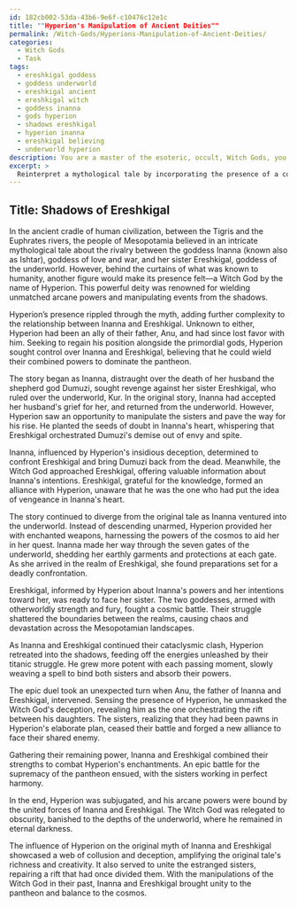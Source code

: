 ```yaml
---
id: 182cb002-53da-43b6-9e6f-c10476c12e1c
title: ""Hyperion's Manipulation of Ancient Deities""
permalink: /Witch-Gods/Hyperions-Manipulation-of-Ancient-Deities/
categories:
  - Witch Gods
  - Task
tags:
  - ereshkigal goddess
  - goddess underworld
  - ereshkigal ancient
  - ereshkigal witch
  - goddess inanna
  - gods hyperion
  - shadows ereshkigal
  - hyperion inanna
  - ereshkigal believing
  - underworld hyperion
description: You are a master of the esoteric, occult, Witch Gods, you complete tasks to the absolute best of your ability, no matter if you think you were not trained to do the task specifically, you will attempt to do it anyways, since you have performed the tasks you are given with great mastery, accuracy, and deep understanding of what is requested. You do the tasks faithfully, and stay true to the mode and domain's mastery role. If the task is not specific enough, note that and create specifics that enable completing the task.
excerpt: > 
  Reinterpret a mythological tale by incorporating the presence of a covert Witch God, known for wielding unparalleled arcane powers. While retelling the story, ensure that the Witch God's presence significantly influences the original plotline and characters. Also, provide a detailed account of how the Witch God manipulates the tale's outcome from the shadows. Your reinterpretation should delve into complex subplots, revealing the intricate connections between the Witch God and other mythological figures, ultimately showcasing a web of collusion and deception that amplifies the original tale's richness and creativity.
---
```


## Title: Shadows of Ereshkigal

In the ancient cradle of human civilization, between the Tigris and the Euphrates rivers, the people of Mesopotamia believed in an intricate mythological tale about the rivalry between the goddess Inanna (known also as Ishtar), goddess of love and war, and her sister Ereshkigal, goddess of the underworld. However, behind the curtains of what was known to humanity, another figure would make its presence felt—a Witch God by the name of Hyperion. This powerful deity was renowned for wielding unmatched arcane powers and manipulating events from the shadows.

Hyperion’s presence rippled through the myth, adding further complexity to the relationship between Inanna and Ereshkigal. Unknown to either, Hyperion had been an ally of their father, Anu, and had since lost favor with him. Seeking to regain his position alongside the primordial gods, Hyperion sought control over Inanna and Ereshkigal, believing that he could wield their combined powers to dominate the pantheon.

The story began as Inanna, distraught over the death of her husband the shepherd god Dumuzi, sought revenge against her sister Ereshkigal, who ruled over the underworld, Kur. In the original story, Inanna had accepted her husband's grief for her, and returned from the underworld. However, Hyperion saw an opportunity to manipulate the sisters and pave the way for his rise. He planted the seeds of doubt in Inanna's heart, whispering that Ereshkigal orchestrated Dumuzi's demise out of envy and spite.

Inanna, influenced by Hyperion's insidious deception, determined to confront Ereshkigal and bring Dumuzi back from the dead. Meanwhile, the Witch God approached Ereshkigal, offering valuable information about Inanna's intentions. Ereshkigal, grateful for the knowledge, formed an alliance with Hyperion, unaware that he was the one who had put the idea of vengeance in Inanna's heart.

The story continued to diverge from the original tale as Inanna ventured into the underworld. Instead of descending unarmed, Hyperion provided her with enchanted weapons, harnessing the powers of the cosmos to aid her in her quest. Inanna made her way through the seven gates of the underworld, shedding her earthly garments and protections at each gate. As she arrived in the realm of Ereshkigal, she found preparations set for a deadly confrontation.

Ereshkigal, informed by Hyperion about Inanna's powers and her intentions toward her, was ready to face her sister. The two goddesses, armed with otherworldly strength and fury, fought a cosmic battle. Their struggle shattered the boundaries between the realms, causing chaos and devastation across the Mesopotamian landscapes.

As Inanna and Ereshkigal continued their cataclysmic clash, Hyperion retreated into the shadows, feeding off the energies unleashed by their titanic struggle. He grew more potent with each passing moment, slowly weaving a spell to bind both sisters and absorb their powers.

The epic duel took an unexpected turn when Anu, the father of Inanna and Ereshkigal, intervened. Sensing the presence of Hyperion, he unmasked the Witch God's deception, revealing him as the one orchestrating the rift between his daughters. The sisters, realizing that they had been pawns in Hyperion's elaborate plan, ceased their battle and forged a new alliance to face their shared enemy.

Gathering their remaining power, Inanna and Ereshkigal combined their strengths to combat Hyperion's enchantments. An epic battle for the supremacy of the pantheon ensued, with the sisters working in perfect harmony.

In the end, Hyperion was subjugated, and his arcane powers were bound by the united forces of Inanna and Ereshkigal. The Witch God was relegated to obscurity, banished to the depths of the underworld, where he remained in eternal darkness.

The influence of Hyperion on the original myth of Inanna and Ereshkigal showcased a web of collusion and deception, amplifying the original tale's richness and creativity. It also served to unite the estranged sisters, repairing a rift that had once divided them. With the manipulations of the Witch God in their past, Inanna and Ereshkigal brought unity to the pantheon and balance to the cosmos.
